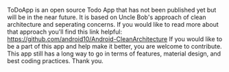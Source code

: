 ToDoApp is an open source Todo App that has not been published yet but will be in the near future. It is based on Uncle Bob's approach 
of clean architecture and seperating concerns. If you would like to read more about that approach you'll find this link helpful: https://github.com/android10/Android-CleanArchitecture
If you would like to be a part of this app and help make it better, you are welcome to contribute. This app still has a long way to go in terms
of features, material design, and best coding practices. 
Thank you.
